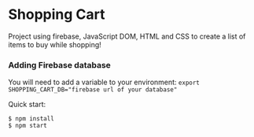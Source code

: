 # Shopping Cart

Project using firebase, JavaScript DOM, HTML and CSS to create a list of items to buy while shopping! 

### Adding Firebase database

You will need to add a variable to your environment: ```export SHOPPING_CART_DB="firebase url of your database"```

Quick start:

```
$ npm install
$ npm start
````



